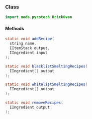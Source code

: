 
### Class

```java
import mods.pyrotech.BrickOven
```

#### Methods

```java
static void addRecipe(
  string name, 
  IItemStack output, 
  IIngredient input
);
```


```java
static void blacklistSmeltingRecipes(
  IIngredient[] output
);
```


```java
static void whitelistSmeltingRecipes(
  IIngredient[] output
);
```


```java
static void removeRecipes(
  IIngredient output
);
```

